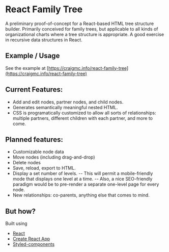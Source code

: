 # React Family Tree

A preliminary proof-of-concept for a React-based HTML tree structure builder. Primarily conceived for family trees, but applicable to all kinds of organizational charts where a tree structure is appropriate. A good exercise in recursive data structures in React.

## Example / Usage

See the example at [https://craigmc.info/react-family-tree](https://craigmc.info/react-family-tree)

## Current Features:

- Add and edit nodes, partner nodes, and child nodes.
- Generates semantically meaningful nested HTML.
- CSS is programatically customized to allow all sorts of relationships: multiple partners, different children with each partner, and more to come.

## Planned features:

- Customizable node data
- Move nodes (including drag-and-drop)
- Delete nodes
- Save, reload, export to HTML.
- Display a set number of levels.
-- This will permit a mobile-friendly mode that displays one level at a time.
-- Also, a nice SEO-friendly paradigm would be to pre-render a separate one-level page for every node.
- New relationships: co-parents, anything else that comes to mind.

## But how?

Built using

- [React](https://reactjs.org)
- [Create React App](https://github.com/facebookincubator/create-react-app)
- [Styled-components](https://github.com/styled-components)
